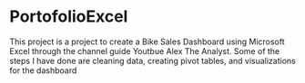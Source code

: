 # PortofolioExcel
This project is a project to create a Bike Sales Dashboard using Microsoft Excel through the channel guide Youtbue Alex The Analyst.
Some of the steps I have done are cleaning data, creating pivot tables, and visualizations for the dashboard

